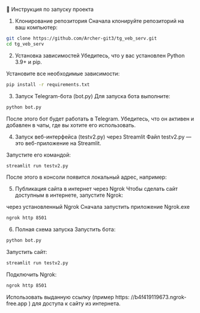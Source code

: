 📌 Инструкция по запуску проекта
1. Клонирование репозитория
Сначала клонируйте репозиторий на ваш компьютер:


```bash
git clone https://github.com/Archer-git3/tg_veb_serv.git
cd tg_veb_serv
```
2. Установка зависимостей
Убедитесь, что у вас установлен Python 3.9+ и pip.

Установите все необходимые зависимости:


```bash
pip install -r requirements.txt
```


3. Запуск Telegram-бота (bot.py)
Для запуска бота выполните:

```bash
python bot.py
```
После этого бот будет работать в Telegram. Убедитесь, что он активен и добавлен в чаты, где вы хотите его использовать.

4. Запуск веб-интерфейса (testv2.py) через Streamlit
Файл testv2.py — это веб-приложение на Streamlit.

Запустите его командой:

```bash
streamlit run testv2.py
```
После этого в консоли появится локальный адрес, например:


5. Публикация сайта в интернет через Ngrok
Чтобы сделать сайт доступным в интернете, запустите Ngrok:

через установленный Ngrok
Сначала запустить приложение Ngrok.exe
```bash
ngrok http 8501
```



6. Полная схема запуска
Запустить бота:

```bash
python bot.py
```
Запустить сайт:

```bash
streamlit run testv2.py
```
Подключить Ngrok:

```bash
ngrok http 8501
```
Использовать выданную ссылку (пример  https: //b4f419119673.ngrok-free.app  ) для доступа к сайту из интернета.


